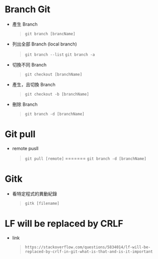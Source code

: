  Branch Git 
=============

- 產生 Branch
  
    > `git branch [brancName]`
	
- 列出全部 Branch (local branch)
	
    > `git branch --list`
    > `git branch -a`

- 切換不同 Branch
  
    > `git checkout [branchName]`

- 產生，且切換 Branch
  
    > `git checkout -b [branchName]`
	
- 刪除 Branch
	
    > `git branch -d [branchName]`


Git pull 
=========

- remote pusll

    > `git pull [remote]`
=======
  > `git branch -d [branchName]`

Gitk 
=======================

- 看特定程式的異動紀錄

  > `gitk [filename]`


LF will be replaced by CRLF
========

- link 
  > `https://stackoverflow.com/questions/5834014/lf-will-be-replaced-by-crlf-in-git-what-is-that-and-is-it-important`
